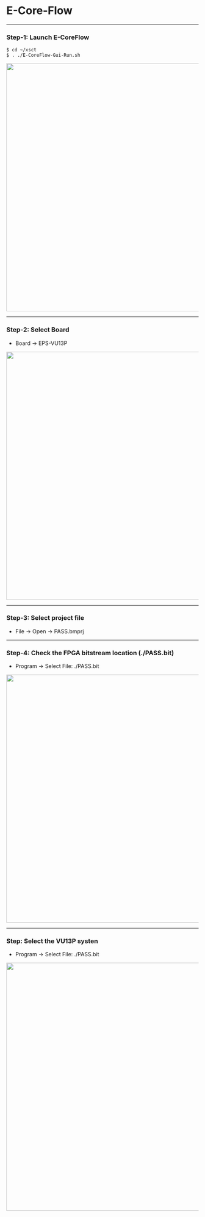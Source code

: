 # E-Core-Flow

---
### Step-1: Launch E-CoreFlow

```
$ cd ~/xsct
$ . ./E-CoreFlow-Gui-Run.sh
```

<img src="https://github.com/user-attachments/assets/2fbe953e-5651-428a-9688-4c8c966ffaf6" width=650>


---
### Step-2: Select Board

* Board -> EPS-VU13P
  

<img src="https://github.com/user-attachments/assets/60988d9d-0a5b-4bd4-b315-6a33abbb44c3" width=650>

---
### Step-3: Select project file

* File -> Open -> PASS.bmprj

---
### Step-4: Check the FPGA bitstream location (./PASS.bit)

* Program -> Select File: ./PASS.bit

<img src="https://github.com/user-attachments/assets/0237739c-31e0-4a08-8567-aed69493aef3" width=650>


---
### Step: Select the VU13P systen

* Program -> Select File: ./PASS.bit
  
<img src="https://github.com/user-attachments/assets/345a3453-68b8-4fee-8b49-5c66e9906c00" width=650>
